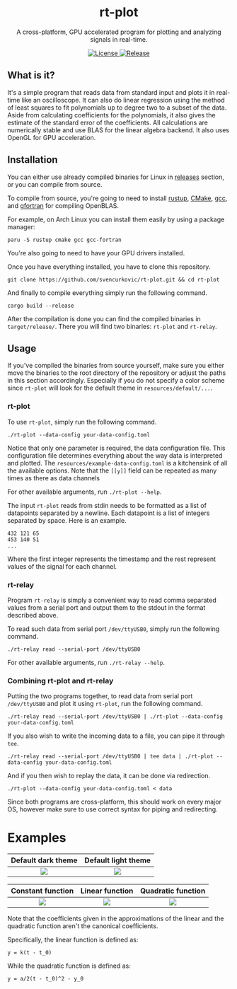 
<div align="center">
    <h1>rt-plot</h1>
    <p>
    A cross-platform, GPU accelerated program for plotting and analyzing signals in real-time.
    <br>
</div>
<p align="center">
    <a href="https://github.com/svencurkovic/rt-plot/blob/master/LICENSE">
        <img alt="License" src="https://img.shields.io/badge/license-MIT-green">
    </a>
    <a href="https://github.com/svencurkovic/rt-plot/releases">
        <img alt="Release" src="https://img.shields.io/badge/release-0.1.0-blue">
    </a>
    <br>
</p>

## What is it?

It's a simple program that reads data from standard input and plots it in real-time like an oscilloscope. It can also do linear regression using the method of least squares to fit polynomials up to degree two to a subset of the data. Aside from calculating coefficients for the polynomials, it also gives the estimate of the standard error of the coefficients. All calculations are numerically stable and use BLAS for the linear algebra backend. It also uses OpenGL for GPU acceleration.

## Installation

You can either use already compiled binaries for Linux in [releases](https://github.com/svencurkovic/rt-plot/releases) section, or you can compile from source.

To compile from source, you're going to need to install [rustup](https://rustup.rs/), [CMake](https://cmake.org/), [gcc](https://gcc.gnu.org/), and [gfortran](https://gcc.gnu.org/fortran/) for compiling OpenBLAS.

For example, on Arch Linux you can install them easily by using a package manager:

    paru -S rustup cmake gcc gcc-fortran
    
You're also going to need to have your GPU drivers installed.

Once you have everything installed, you have to clone this repository.

    git clone https://github.com/svencurkovic/rt-plot.git && cd rt-plot

And finally to compile everything simply run the following command.

    cargo build --release
    
After the compilation is done you can find the compiled binaries in `target/release/`. There you will find two binaries: `rt-plot` and `rt-relay`.
    
## Usage

If you've compiled the binaries from source yourself, make sure you either move the binaries to the root directory of the repository or adjust the paths in this section accordingly. Especially if you do not specify a color scheme since `rt-plot` will look for the default theme in `resources/default/...`.

### rt-plot

To use `rt-plot`, simply run the following command.

    ./rt-plot --data-config your-data-config.toml
    
Notice that only one parameter is required, the data configuration file. This configuration file determines everything about the way data is interpreted and plotted. The `resources/example-data-config.toml` is a kitchensink of all the available options. Note that the `[[y]]` field can be repeated as many times as there as data channels

For other available arguments, run `./rt-plot --help`.

The input `rt-plot` reads from stdin needs to be formatted as a list of datapoints separated by a newline. Each datapoint is a list of integers separated by space. Here is an example.

    432 121 65
    453 140 51
    ...

Where the first integer represents the timestamp and the rest represent values of the signal for each channel.

### rt-relay

Program `rt-relay` is simply a convenient way to read comma separated values from a serial port and output them to the stdout in the format described above.

To read such data from serial port `/dev/ttyUSB0`, simply run the following command.

    ./rt-relay read --serial-port /dev/ttyUSB0
    
For other available arguments, run `./rt-relay --help`.

### Combining rt-plot and rt-relay

Putting the two programs together, to read data from serial port `/dev/ttyUSB0` and plot it using `rt-plot`, run the following command.

    ./rt-relay read --serial-port /dev/ttyUSB0 | ./rt-plot --data-config your-data-config.toml
    
If you also wish to write the incoming data to a file, you can pipe it through `tee`.

    ./rt-relay read --serial-port /dev/ttyUSB0 | tee data | ./rt-plot --data-config your-data-config.toml
    
And if you then wish to replay the data, it can be done via redirection.

    ./rt-plot --data-config your-data-config.toml < data
    
Since both programs are cross-platform, this should work on every major OS, however make sure to use correct syntax for piping and redirecting.

# Examples

Default dark theme             |  Default light theme
:-------------------------:|:-------------------------:
![](https://raw.githubusercontent.com/svencurkovic/rt-plot/master/examples/dark.png)  |  ![](https://raw.githubusercontent.com/svencurkovic/rt-plot/master/examples/light.png)

Constant function             |  Linear function        |       Quadratic function
:-------------------------:|:-------------------------:|:-------------------------:
![](https://raw.githubusercontent.com/svencurkovic/rt-plot/master/examples/constant.png)  |  ![](https://raw.githubusercontent.com/svencurkovic/rt-plot/master/examples/linear.png) |  ![](https://raw.githubusercontent.com/svencurkovic/rt-plot/master/examples/quadratic.png)

Note that the coefficients given in the approximations of the linear and the quadratic function aren't the canonical coefficients.

Specifically, the linear function is defined as:
    
    y = k(t - t_0)
    
While the quadratic function is defined as:

    y = a/2(t - t_0)^2 - y_0
